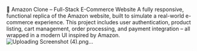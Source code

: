 🛒 Amazon Clone – Full-Stack E-Commerce Website
A fully responsive, functional replica of the Amazon website, built to simulate a real-world e-commerce experience. This project includes user authentication, product listing, cart management, order processing, and payment integration – all wrapped in a modern UI inspired by Amazon.![Uploading Screenshot (4).png…]()

